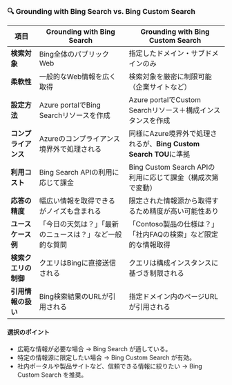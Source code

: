 ### 🔍 Grounding with Bing Search vs. Bing Custom Search

| 項目 | Grounding with Bing Search | Grounding with Bing Custom Search |
|------|-----------------------------|-----------------------------------|
| **検索対象** | Bing全体のパブリックWeb | 指定したドメイン・サブドメインのみ |
| **柔軟性** | 一般的なWeb情報を広く取得 | 検索対象を厳密に制限可能（企業サイトなど） |
| **設定方法** | Azure portalでBing Searchリソースを作成 | Azure portalでCustom Searchリソース＋構成インスタンスを作成 |
| **コンプライアンス** | Azureのコンプライアンス境界外で処理される | 同様にAzure境界外で処理されるが、**Bing Custom Search TOU**に準拠 |
| **利用コスト** | Bing Search APIの利用に応じて課金 | Bing Custom Search APIの利用に応じて課金（構成次第で変動） |
| **応答の精度** | 幅広い情報を取得できるがノイズも含まれる | 限定された情報源から取得するため精度が高い可能性あり |
| **ユースケース例** | 「今日の天気は？」「最新のニュースは？」など一般的な質問 | 「Contoso製品の仕様は？」「社内FAQの検索」など限定的な情報取得 |
| **検索クエリの制御** | クエリはBingに直接送信される | クエリは構成インスタンスに基づき制限される |
| **引用情報の扱い** | Bing検索結果のURLが引用される | 指定ドメイン内のページURLが引用される |

#### 選択のポイント
- 広範な情報が必要な場合 → Bing Search が適している。
- 特定の情報源に限定したい場合 → Bing Custom Search が有効。
- 社内ポータルや製品サイトなど、信頼できる情報に絞りたい → Bing Custom Search を推奨。